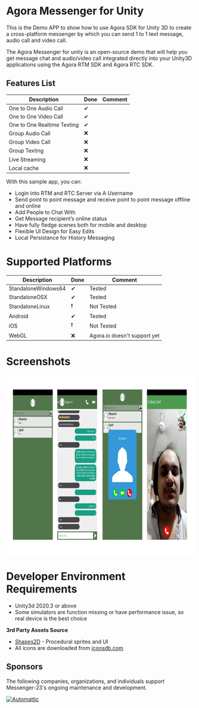 Agora Messenger for Unity
=========================
This is the Demo APP to show how to use Agora SDK for Unity 3D to create a cross-platform messenger by which you can send 1 to 1 text message, audio call and video call.

The Agora Messenger for unity is an open-source demo that will help you get message chat and audio/video call integrated directly into your Unity3D applications using the Agora RTM SDK and Agora RTC SDK.

## Features List


| Description             | Done | Comment |
|-------------------------|------|---------|
| One to One Audio Call| ✔ | 
| One to One Video Call| ✔ | 
| One to One Realtime Texting| ✔ | 
| Group Audio Call| ❌ | 
| Group Video Call| ❌ | 
| Group Texting| ❌ | 
| Live Streaming | ❌ | 
| Local cache | ❌ | 

With this sample app, you can:

- Login into RTM and RTC Server via A Username
- Send point to point message and receive point to point message offline and online
- Add People to Chat With
- Get Message recipient’s online status
- Have fully fledge scenes both for mobile and desktop
- Flexible UI Design for Easy Edits
- Local Persistance for History Messaging

Supported Platforms
===================

| Description             | Done | Comment |
|-------------------------|------|---------|
| StandaloneWindows64| ✔ | Tested
| StandaloneOSX| ✔ | Tested
| StandaloneLinux| ❗ | Not Tested
| Android| ✔ | Tested
| iOS| ❗ | Not Tested
| WebGL| ❌ | Agora.io doesn't support yet

Screenshots
===========
<img src="./Screenshots/Mobile/1.jpg" width="1024" height="480">



Developer Environment Requirements
==================================

- Unity3d 2020.3 or above
- Some simulators are function missing or have performance issue, so real device is the best choice



**3rd Party Assets Source**

- [Shapes2D](https://github.com/all-iver/shapes2d) - Procedural sprites and UI
- All icons are downloaded from [iconsdb.com](https://www.iconsdb.com/)


## <a name="sponsors"></a>Sponsors

The following companies, organizations, and individuals support Messenger-23's ongoing maintenance and development.

<p><a href="https://brainstation-23.com/"><img src="https://brainstation-23.com/wp-content/uploads/2019/02/BS-Logo-Blue_Hr.svg" alt="Automattic" height="undefined"></a></p>




